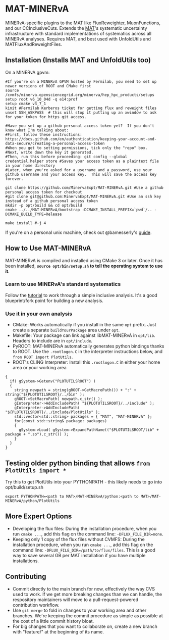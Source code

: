 # MAT-MINERvA
MINERvA-specific plugins to the MAT like FluxReweighter, MuonFunctions, and our CCInclusiveCuts.  Extends the [MAT](https://github.com/MinervaExpt/MAT)'s systematic uncertainty infrastructure with standard implementations of systematics across all MINERvA analyses.  Requires MAT, and best used with UnfoldUtils and MATFluxAndReweightFiles.

## Installation (Installs MAT and UnfoldUtils too)
On a MINERvA gpvm:
```
#If you're on a MINERvA GPVM hosted by Fermilab, you need to set up newer versions of ROOT and CMake first
source /cvmfs/minerva.opensciencegrid.org/minerva/hep_hpc_products/setups
setup root v6_10_04d -q e14:prof
setup cmake v3_7_1
kinit #Fermilab Kerberos ticket for getting flux and reweight files
unset SSH_ASKPASS  # this will stop it putting up an xwindow to ask for your token for https git access.

#Have you set up a github personal access token yet?  If you don't know what I'm talking about:
#First, follow these instructions: https://docs.github.com/en/authentication/keeping-your-account-and-data-secure/creating-a-personal-access-token
#When you get to setting permissions, tick only the "repo" box.
#Next, write down the key it generated.
#Then, run this before proceeding: git config --global credential.helper store #Saves your access token as a plaintext file in your home directory
#Later, when you're asked for a username and a password, use your github username and your access key.  This will save the access key forever.

git clone https://github.com/MinervaExpt/MAT-MINERvA.git #Use a github personal access token for checkout
#git clone git@github.com:MinervaExpt/MAT-MINERvA.git #Use an ssh key instead of a github personal access token
mkdir -p opt/build && cd opt/build
cmake ../../MAT-MINERvA/bootstrap -DCMAKE_INSTALL_PREFIX=`pwd`/.. -DCMAKE_BUILD_TYPE=Release

make install #-j 4
```
If you're on a personal unix machine, check out @bamesserly's [guide](https://github.com/bamesserly/mat-minimal-ana/blob/master/mac_install_guide.md).

## How to Use MAT-MINERvA
MAT-MINERvA is compiled and installed using CMake 3 or later.  Once it has been installed, **`source opt/bin/setup.sh` to tell the operating system to use it**.

### Learn to use MINERvA's standard systematics
Follow the [tutorial](https://github.com/MinervaExpt/MINERvA-101-Cross-Section) to work through a simple inclusive analysis.  It's a good blueprint/fork point for building a new analysis.

### Use it in your own analysis
- CMake: Works automatically if you install in the same `opt` prefix.  Just create a separate `buildYourPackage` area under `opt`.
- Makefile: Your package can link against libMAT-MINERvA in `opt/lib`.  Headers to include are in `opt/include`.
- PyROOT: MAT-MINERvA automatically generates python bindings thanks to ROOT.  Use the `.rootlogon.C` in the interpreter instructions below, and `from ROOT import PlotUtils`.
- ROOT's CLING Interpreter: Install this `.rootlogon.C` in either your home area or your working area
```
{
  if( gSystem->Getenv("PLOTUTILSROOT") )
  {
    string newpath = string(gROOT->GetMacroPath()) + ":" + string("${PLOTUTILSROOT}/../bin" );
    gROOT->SetMacroPath( newpath.c_str() );
    gInterpreter->AddIncludePath( "${PLOTUTILSROOT}/../include" );
    gInterpreter->AddIncludePath( "${PLOTUTILSROOT}/../include/PlotUtils" );
    std::vector<std::string> packages = { "MAT", "MAT-MINERvA" };
    for(const std::string& package: packages)
    {
      gSystem->Load( gSystem->ExpandPathName(("$PLOTUTILSROOT/lib" + package + ".so").c_str()) );
    }
  }
}
```
## Testing older python binding that allows `from PlotUtils import *`

Try this to get PlotUtils into your PYTHONPATH - this likely needs to go into opt/build/setup.sh

```export PYTHONPATH=<path to MAT>/MAT-MINERvA/python:<path to MAT>/MAT-MINERvA/python/PlotUtils ```


## More Expert Options
- Developing the flux files: During the installation procedure, when you run `cmake ...`, add this flag on the command line: `-DFLUX_FILE_DIR=none`.
- Keeping only 1 copy of the flux files without CVMFS: During the installation procedure, when you run `cmake ...`, add this flag on the command line: `-DFLUX_FILE_DIR=/path/to/flux/files`.  This is a good way to save several GB per MAT installation if you have multiple installations.

## Contributing
- Commit directly to the main branch for now, effectively the way CVS used to work.  If we get more breaking changes than we can handle, the respository maintainers will move to a pull-request-powered contribution workflow.
- Use `git merge` to fold in changes to your working area and other branches.  We're keeping the commit procedure as simple as possible at the cost of a little commit history bloat.
- For big changes that you want to collaborate on, create a new branch with "feature/" at the beginning of its name.

